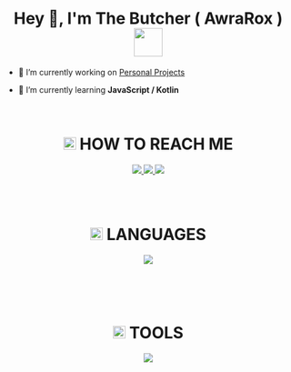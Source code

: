 
<h1 align="center">Hey 👋, I'm The Butcher ( AwraRox ) <img src="https://cdn.discordapp.com/emojis/880521883739648060.gif?size=4096" width="50"></h1>


- 🔭 I’m currently working on [Personal Projects](https://ImUsingReach.ir/)

- 🌱 I’m currently learning **JavaScript / Kotlin**


<br>

 <h1 align="center"><img src="https://cdn.discordapp.com/emojis/1014231138249752607.webp?size=80&quality=lossless" width="22"> HOW TO REACH ME </h1> 
<p align="center">
    <a href="https://instagram.com/awrarox">
        <img src="https://skillicons.dev/icons?i=instagram&theme=dark">
    </a>
    <a href="https://discord.com/users/876198461840711781">
        <img src="https://skillicons.dev/icons?i=discord&theme=dark">
    </a>
    <a href="https://twitter.com/awrarox">
        <img src="https://skillicons.dev/icons?i=twitter&theme=dark">
    </a>
</p>
  
<br/>  


<br>

<h1 align="center"><img src="https://cdn.discordapp.com/emojis/1046881199567667280.webp?size=80&quality=lossless" width="22"> LANGUAGES</h1>
<p align="center">
  <a href="https://skillicons.dev">
    <img src="https://skillicons.dev/icons?i=java,js,nodejs,kotlin,python,php,mongodb,mysql,git&theme=dark" />
    </br>
    </br>
  </a>
</p>

</br>


<br>

<h1 align="center"><img src="https://cdn.discordapp.com/emojis/1014231138249752607.webp?size=80&quality=lossless" width="22"> TOOLS</h1>
<p align="center">
  <a href="https://skillicons.dev">
    <img src="https://skillicons.dev/icons?i=idea,vscode,eclipse,github,discord,bots,linux,ps&theme=dark" />
    </br>
    </br>
  </a>
</p>

</br>

